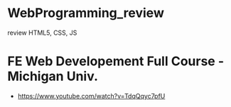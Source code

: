 # WebProgramming_review
review HTML5, CSS, JS

# FE Web Developement Full Course - Michigan Univ.
- https://www.youtube.com/watch?v=TdqQqyc7pfU
